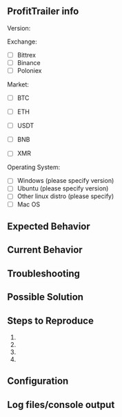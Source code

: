 <!--- Your issue may already be reported! Please search before creating one. -->
<!--- Talk to Discord Support Staff first if you are not certain this is a bug. -->

<!--- This ProfitTrailer issue tracker is **ONLY** used for reporting bugs. -->

<!--- Provide a general summary of the issue in the Title above -->

## ProfitTrailer info
Version:

<!--- replace the space in the [ ] with an x in order to tick it --> 
Exchange:
- [ ] Bittrex
- [ ] Binance
- [ ] Poloniex

<!--- replace the space in the [ ] with an x in order to tick it --> 
Market:
- [ ] BTC
- [ ] ETH
- [ ] USDT
- [ ] BNB
- [ ] XMR


<!--- replace the space in the [ ] with an x in order to tick it --> 
Operating System:
- [ ] Windows (please specify version)
- [ ] Ubuntu (please specify version)
- [ ] Other linux distro (please specify)
- [ ] Mac OS

## Expected Behavior
<!--- Tell us what should happen -->

## Current Behavior
<!--- Tell us what you are doing, what happens and how often -->

## Troubleshooting
<!--- What have you tried to do to fix it? -->

## Possible Solution
<!--- Optional, do you have a possible fix/reason for the bug. -->

## Steps to Reproduce
<!--- If able, tell us how to reproduce this bug. -->
1.
2.
3.
4.

## Configuration
<!--- Many issues are caused by incorrect configurations -->
<!--- From the GUI please copy your PAIRS, DCA and INDICATORS settings -->
<!--- You can upload to https://pastebin.com/ or similar -->

## Log files/console output
<!--- MANDATORY -->
<!--- Please provide your complete log file from ProfitTrailer/log -->
<!--- If your issue is a recurring error messags you can rename/delete your current... -->
<!--- log and restart the bot to reproduce the error so we only get recent/relevant log information --> 


